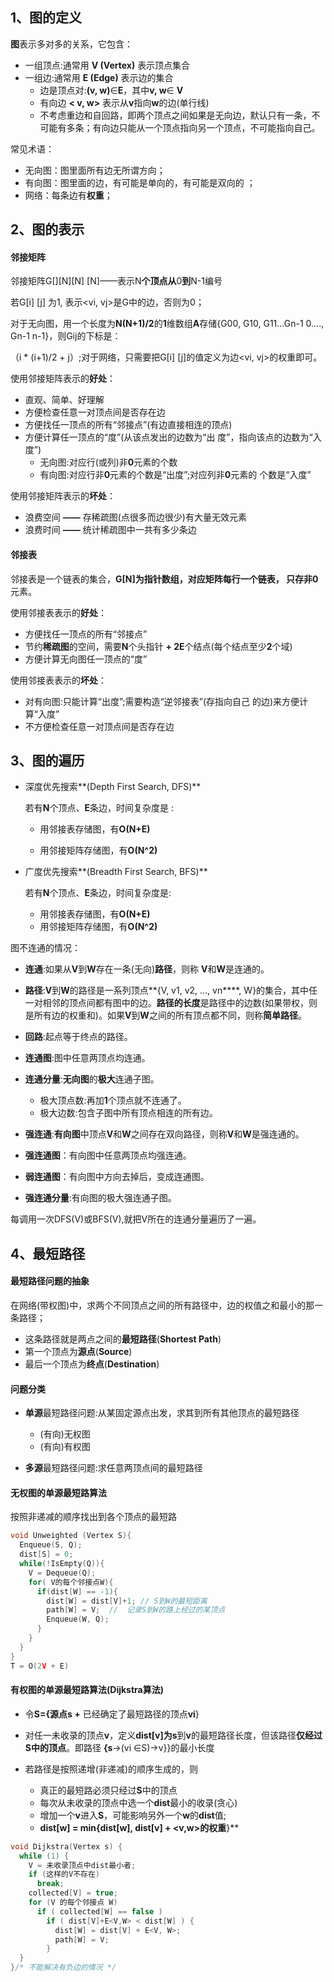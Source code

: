 ## 1、**图的定义**

**图**表示多对多的关系，它包含：

- 一组顶点:通常用 **V (Vertex)** 表示顶点集合
- 一组边:通常用 **E (Edge)** 表示边的集合
  - 边是顶点对:**(v, w)**$\in$**E**，其中**v, w**$\in$ **V**
  - 有向边 **< v, w>** 表示从**v**指向**w**的边(单行线)
  - 不考虑重边和自回路，即两个顶点之间如果是无向边，默认只有一条，不可能有多条；有向边只能从一个顶点指向另一个顶点，不可能指向自己。

常见术语：

- 无向图：图里面所有边无所谓方向；
- 有向图：图里面的边，有可能是单向的，有可能是双向的 ；
- 网络：每条边有**权重**；



## 2、图的表示

#### 邻接矩阵

邻接矩阵G[][N][N] [N]——表示N**个顶点从**0**到**N-1编号

若G[i] [j] 为1, 表示<vi, vj>是G中的边，否则为0；

对于无向图，用一个长度为**N(N+1)/2**的**1**维数组**A**存储{G00, G10, G11...Gn-1 0...., Gn-1 n-1}，则Gij的下标是：

（i * (i+1)/2 + j）;对于网络，只需要把G[i] [j]的值定义为边<vi, vj>的权重即可。

使用邻接矩阵表示的**好处**：

- 直观、简单、好理解
- 方便检查任意一对顶点间是否存在边
- 方便找任一顶点的所有“邻接点”(有边直接相连的顶点)
- 方便计算任一顶点的“度”(从该点发出的边数为“出 度”，指向该点的边数为“入度”)
  - 无向图:对应行(或列)非**0**元素的个数
  - 有向图:对应行非**0**元素的个数是“出度”;对应列非**0**元素的 个数是“入度”

使用邻接矩阵表示的**坏处**：

- 浪费空间 **——** 存稀疏图(点很多而边很少)有大量无效元素
- 浪费时间 **——** 统计稀疏图中一共有多少条边



#### 邻接表

邻接表是一个链表的集合，**G[N]**为指针数组，对应矩阵每行一个链表， 只存非**0**元素。

使用邻接表表示的**好处**：

- 方便找任一顶点的所有“邻接点”
- 节约**稀疏图**的空间，需要**N**个头指针 **+ 2E**个结点(每个结点至少**2**个域)
- 方便计算无向图任一顶点的“度”

使用邻接表表示的**坏处**：

- 对有向图:只能计算“出度”;需要构造“逆邻接表”(存指向自己 的边)来方便计算“入度”
- 不方便检查任意一对顶点间是否存在边



## 3、图的遍历

- 深度优先搜索**(Depth First Search, DFS)**

  若有**N**个顶点、**E**条边，时间复杂度是 :

  	-  用邻接表存储图，有**O(N+E)**

   -  用邻接矩阵存储图，有**O(N^2)**

- 广度优先搜索**(Breadth First Search, BFS)**

  若有**N**个顶点、**E**条边，时间复杂度是:

  - 用邻接表存储图，有**O(N+E)**
  - 用邻接矩阵存储图，有**O(N^2)**

图不连通的情况：

- **连通**:如果从**V**到**W**存在一条(无向)**路径**，则称 **V**和**W**是连通的。

- **路径**:**V**到**W**的路径是一系列顶点**{V, v1, v2, ..., vn****, W}的集合，其中任一对相邻的顶点间都有图中的边。**路径的长度**是路径中的边数(如果带权，则是所有边的权重和)。如果**V**到**W**之间的所有顶点都不同，则称**简单路径**。

- **回路**:起点等于终点的路径。
- **连通图**:图中任意两顶点均连通。
- **连通分量**:**无向图**的**极大**连通子图。
  - 极大顶点数:再加**1**个顶点就不连通了。
  - 极大边数:包含子图中所有顶点相连的所有边。

- **强连通**:**有向图**中顶点**V**和**W**之间存在双向路径，则称**V**和**W**是强连通的。

- **强连通图**：有向图中任意两顶点均强连通。
- **弱连通图**：有向图中方向去掉后，变成连通图。
- **强连通分量**:有向图的极大强连通子图。

每调用一次DFS(V)或BFS(V),就把V所在的连通分量遍历了一遍。



## 4、最短路径

#### 最短路径问题的抽象

在网络(带权图)中，求两个不同顶点之间的所有路径中，边的权值之和最小的那一条路径；

- 这条路径就是两点之间的**最短路径**(**Shortest Path**)
- 第一个顶点为**源点**(**Source**)
- 最后一个顶点为**终点**(**Destination**)



#### 问题分类

- **单源**最短路径问题:从某固定源点出发，求其到所有其他顶点的最短路径
  - (有向)无权图
  - (有向)有权图

- **多源**最短路径问题:求任意两顶点间的最短路径



#### 无权图的单源最短路算法

按照非递减的顺序找出到各个顶点的最短路

```c
void Unweighted (Vertex S){
  Enqueue(S, Q);
  dist[S] = 0;
  while(!IsEmpty(Q)){
    V = Dequeue(Q);
    for( V的每个邻接点W){
      if(dist[W] == -1){
        dist[W] = dist[V]+1; // S到W的最短距离
        path[W] = V;  //  记录S到W的路上经过的某顶点
        Enqueue(W, Q);
      }
    }
  }
}
T = O(2V + E)
```



#### 有权图的单源最短路算法(Dijkstra算法)

- 令**S={**源点**s +** 已经确定了最短路径的顶点**vi**}
- 对任一未收录的顶点**v**，定义**dist[v]**为**s**到**v**的最短路径长度，但该路径**仅经过S中的顶点**。即路径 **{s**$\rightarrow$(vi $\in$S)$\rightarrow$v}}的最小长度

- 若路径是按照递增(非递减)的顺序生成的，则
  - 真正的最短路必须只经过**S**中的顶点
  - 每次从未收录的顶点中选一个**dist**最小的收录(贪心)
  - 增加一个**v**进入**S**，可能影响另外一个**w**的**dist**值;
  - **dist[w] = min{dist[w], dist[v] + <v,w>的权重**}**

```c
void Dijkstra(Vertex s) {
  while (1) {
    V = 未收录顶点中dist最小者;
    if (这样的V不存在)
      break;
    collected[V] = true;
    for (V 的每个邻接点 W)
      if ( collected[W] == false )
        if ( dist[V]+E<V,W> < dist[W] ) {
          dist[W] = dist[V] + E<V, W>;
          path[W] = V;
        }
  }
}/* 不能解决有负边的情况 */
```

